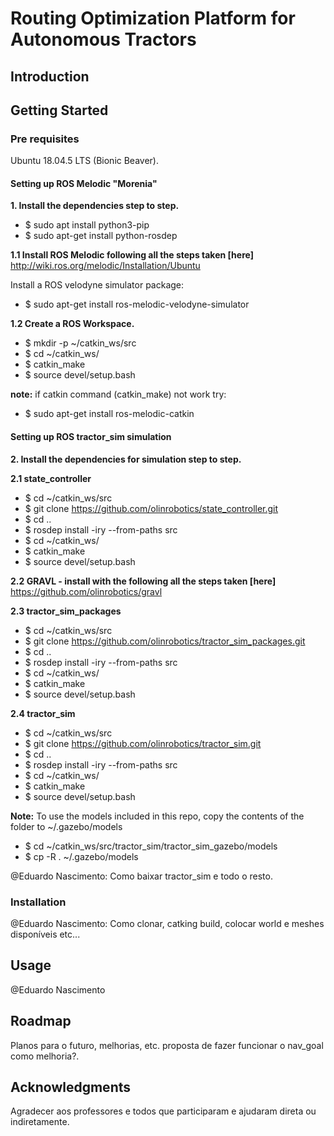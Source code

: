 # Routing Optimization Platform for Autonomous Tractors
## Introduction

## Getting Started

### Pre requisites
Ubuntu 18.04.5 LTS (Bionic Beaver).

#### Setting up ROS Melodic "Morenia"

**1. Install the dependencies step to step.**

* $ sudo apt install python3-pip
* $ sudo apt-get install python-rosdep

**1.1 Install ROS Melodic following all the steps taken [here]** http://wiki.ros.org/melodic/Installation/Ubuntu

Install a ROS velodyne simulator package:
* $ sudo apt-get install ros-melodic-velodyne-simulator

**1.2 Create a ROS Workspace.**

* $ mkdir -p ~/catkin_ws/src
* $ cd ~/catkin_ws/
* $ catkin_make
* $ source devel/setup.bash

**note:** if catkin command (catkin_make) not work try:
* $ sudo apt-get install ros-melodic-catkin

#### Setting up ROS tractor_sim simulation

**2. Install the dependencies for simulation step to step.**

**2.1 state_controller**
* $ cd ~/catkin_ws/src
* $ git clone https://github.com/olinrobotics/state_controller.git
* $ cd ..
* $ rosdep install -iry --from-paths src
* $ cd ~/catkin_ws/
* $ catkin_make
* $ source devel/setup.bash

**2.2 GRAVL - install with the following all the steps taken [here]** https://github.com/olinrobotics/gravl

**2.3 tractor_sim_packages**
* $ cd ~/catkin_ws/src
* $ git clone https://github.com/olinrobotics/tractor_sim_packages.git
* $ cd ..
* $ rosdep install -iry --from-paths src
* $ cd ~/catkin_ws/
* $ catkin_make
* $ source devel/setup.bash

**2.4 tractor_sim**
* $ cd ~/catkin_ws/src
* $ git clone https://github.com/olinrobotics/tractor_sim.git
* $ cd ..
* $ rosdep install -iry --from-paths src
* $ cd ~/catkin_ws/
* $ catkin_make
* $ source devel/setup.bash

**Note:** To use the models included in this repo, copy the contents of the folder to ~/.gazebo/models

* $ cd ~/catkin_ws/src/tractor_sim/tractor_sim_gazebo/models
* $ cp -R . ~/.gazebo/models


@Eduardo Nascimento: Como baixar tractor_sim e todo o resto.
### Installation
@Eduardo Nascimento: Como clonar, catking build, colocar world e meshes disponíveis etc...
## Usage
@Eduardo Nascimento
## Roadmap
Planos para o futuro, melhorias, etc.
proposta de fazer funcionar o nav_goal como melhoria?.
## Acknowledgments
Agradecer aos professores e todos que participaram e ajudaram direta ou indiretamente.
